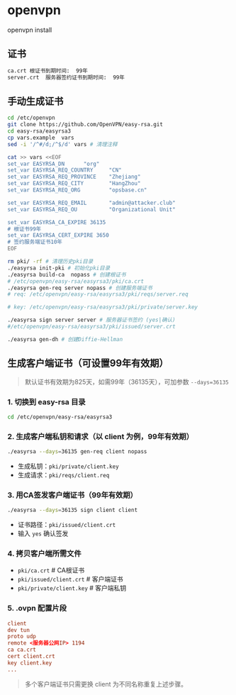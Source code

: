 <!--
 * @Author: Logan.Li
 * @Gitee: https://gitee.com/attacker
 * @email: admin@attacker.club
 * @Date: 2025-04-27 12:15:39
 * @LastEditTime: 2025-04-27 12:16:41
 * @Description: 
-->
# openvpn

openvpn install

## 证书

```txt
ca.crt 根证书到期时间:  99年
server.crt  服务器签约证书到期时间:  99年
```

## 手动生成证书

```bash
cd /etc/openvpn
git clone https://github.com/OpenVPN/easy-rsa.git
cd easy-rsa/easyrsa3
cp vars.example  vars
sed -i '/^#/d;/^$/d' vars # 清理注释

cat >> vars <<EOF
set_var EASYRSA_DN      "org"
set_var EASYRSA_REQ_COUNTRY     "CN"
set_var EASYRSA_REQ_PROVINCE    "Zhejiang"
set_var EASYRSA_REQ_CITY        "HangZhou"
set_var EASYRSA_REQ_ORG         "opsbase.cn"

set_var EASYRSA_REQ_EMAIL       "admin@attacker.club"
set_var EASYRSA_REQ_OU          "Organizational Unit"

set_var EASYRSA_CA_EXPIRE 36135
# 根证书99年
set_var EASYRSA_CERT_EXPIRE 3650
# 签约服务端证书10年
EOF

rm pki/ -rf # 清理历史pki目录
./easyrsa init-pki # 初始化pki目录
./easyrsa build-ca  nopass # 创建根证书
# /etc/openvpn/easy-rsa/easyrsa3/pki/ca.crt
./easyrsa gen-req server nopass # 创建服务端证书
# req: /etc/openvpn/easy-rsa/easyrsa3/pki/reqs/server.req

# key: /etc/openvpn/easy-rsa/easyrsa3/pki/private/server.key

./easyrsa sign server server # 服务器证书签约 (yes|确认)
#/etc/openvpn/easy-rsa/easyrsa3/pki/issued/server.crt

./easyrsa gen-dh # 创建Diffie-Hellman
```

## 生成客户端证书（可设置99年有效期）

> 默认证书有效期为825天，如需99年（36135天），可加参数 `--days=36135`

### 1. 切换到 easy-rsa 目录
```bash
cd /etc/openvpn/easy-rsa/easyrsa3
```

### 2. 生成客户端私钥和请求（以 client 为例，99年有效期）
```bash
./easyrsa --days=36135 gen-req client nopass
```
- 生成私钥：`pki/private/client.key`
- 生成请求：`pki/reqs/client.req`

### 3. 用CA签发客户端证书（99年有效期）
```bash
./easyrsa --days=36135 sign client client
```
- 证书路径：`pki/issued/client.crt`
- 输入 `yes` 确认签发

### 4. 拷贝客户端所需文件
- `pki/ca.crt`                # CA根证书
- `pki/issued/client.crt`     # 客户端证书
- `pki/private/client.key`    # 客户端私钥

### 5. .ovpn 配置片段
```conf
client
dev tun
proto udp
remote <服务器公网IP> 1194
ca ca.crt
cert client.crt
key client.key
...
```

> 多个客户端证书只需更换 client 为不同名称重复上述步骤。
